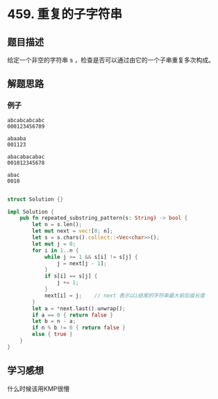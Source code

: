 # 459. 重复的子字符串

## 题目描述

给定一个非空的字符串 s ，检查是否可以通过由它的一个子串重复多次构成。

## 解题思路

### 例子

```plaintext
abcabcabcabc
000123456789

abaaba
001123

abacabacabac
001012345678

abac
0010
```

```rust

struct Solution {}

impl Solution {
    pub fn repeated_substring_pattern(s: String) -> bool {
        let n = s.len();
        let mut next = vec![0; n];
        let s = s.chars().collect::<Vec<char>>();
        let mut j = 0;
        for i in 1..n {
            while j >= 1 && s[i] != s[j] {
                j = next[j - 1];
            }
            if s[i] == s[j] {
                j += 1;
            }
            next[i] = j;    // next 表示以i结尾的字符串最大前后缀长度
        }
        let a = *next.last().unwrap();
        if a == 0 { return false }
        let b = n - a;
        if n % b != 0 { return false }
        else { true }
    }
}

```

## 学习感想

什么时候该用KMP很懵
